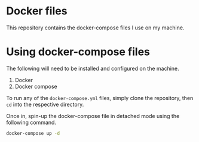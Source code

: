 # Docker files

This repository contains the docker-compose files I use on my machine.

# Using docker-compose files

The following will need to be installed and configured on the machine.

1. Docker
2. Docker compose

To run any of the `docker-compose.yml` files, simply clone the repository, then `cd` into the respective directory.

Once in, spin-up the docker-compose file in detached mode using the following command.

```bash
docker-compose up -d
```
